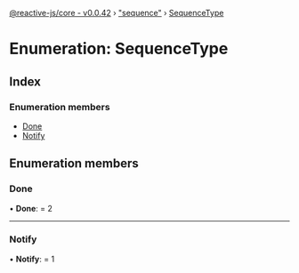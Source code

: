 [@reactive-js/core - v0.0.42](../README.md) › ["sequence"](../modules/_sequence_.md) › [SequenceType](_sequence_.sequencetype.md)

# Enumeration: SequenceType

## Index

### Enumeration members

* [Done](_sequence_.sequencetype.md#done)
* [Notify](_sequence_.sequencetype.md#notify)

## Enumeration members

###  Done

• **Done**: = 2

___

###  Notify

• **Notify**: = 1
